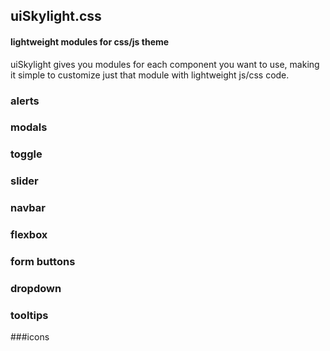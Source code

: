 ## uiSkylight.css
#### lightweight modules for css/js theme

uiSkylight gives you modules for each component you want to use, making it simple to customize just that module with  lightweight js/css code.


### alerts

### modals

### toggle

### slider

### navbar

### flexbox

### form buttons

### dropdown

### tooltips

###icons


